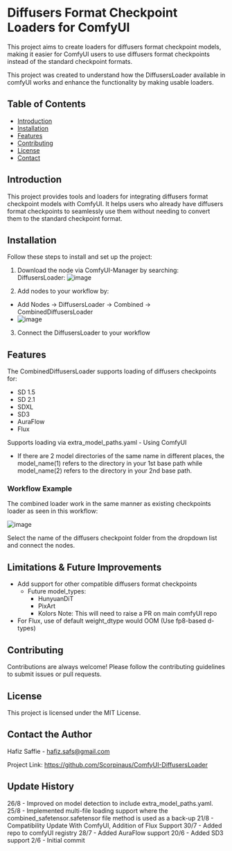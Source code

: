 # Diffusers Format Checkpoint Loaders for ComfyUI

This project aims to create loaders for diffusers format checkpoint models, making it easier for ComfyUI users to use diffusers format checkpoints instead of the standard checkpoint formats.

This project was created to understand how the DiffusersLoader available in comfyUI works and enhance the functionality by making usable loaders.

## Table of Contents

- [Introduction](#introduction)
- [Installation](#installation)
- [Features](#features)
- [Contributing](#contributing)
- [License](#license)
- [Contact](#contact)

## Introduction

This project provides tools and loaders for integrating diffusers format checkpoint models with ComfyUI. It helps users who already have diffusers format checkpoints to seamlessly use them without needing to convert them to the standard checkpoint format.


## Installation

Follow these steps to install and set up the project:
1. Download the node via ComfyUI-Manager by searching: DiffusersLoader:
![image](https://github.com/Scorpinaus/ComfyUI-DiffusersLoader/assets/85672737/f4e962f9-aee3-4027-9e8b-c559451cf819)

2. Add nodes to your workflow by:
  - Add Nodes -> DiffusersLoader -> Combined -> CombinedDiffusersLoader
  - ![image](https://github.com/user-attachments/assets/79a576b2-dc27-49e4-a7c7-ec0e01bc5bad)

3. Connect the DiffusersLoader to your workflow

## Features
The CombinedDiffusersLoader supports loading of diffusers checkpoints for:
- SD 1.5
- SD 2.1
- SDXL
- SD3
- AuraFlow
- Flux

Supports loading via extra_model_paths.yaml - Using ComfyUI
- If there are 2 model directories of the same name in different places, the model_name(1) refers to the directory in your 1st base path while model_name(2) refers to the directory in your 2nd base path.

### Workflow Example
The combined loader work in the same manner as existing checkpoints loader as seen in this workflow: 

![image](https://github.com/Scorpinaus/ComfyUI-DiffusersLoader/assets/85672737/6b079ac4-1479-43e2-87f6-879919e34d0b)

Select the name of the diffusers checkpoint folder from the dropdown list and connect the nodes.


## Limitations & Future Improvements
- Add support for other compatible diffusers format checkpoints
  - Future model_types:
    - HunyuanDiT
    - PixArt
    - Kolors
    Note: This will need to raise a PR on main comfyUI repo
- For Flux, use of default weight_dtype would OOM (Use fp8-based d-types)



## Contributing
Contributions are always welcome! Please follow the contributing guidelines to submit issues or pull requests.

## License
This project is licensed under the MIT License.

## Contact the Author
Hafiz Saffie - hafiz.safs@gmail.com

Project Link: https://github.com/Scorpinaus/ComfyUI-DiffusersLoader

## Update History
26/8 - Improved on model detection to include extra_model_paths.yaml.
25/8 - Implemented multi-file loading support where the combined_safetensor.safetensor file method is used as a back-up
21/8 - Compatibility Update With ComfyUI, Addition of Flux Support
30/7 - Added repo to comfyUI registry
28/7 - Added AuraFlow support
20/6 - Added SD3 support
2/6 - Initial commit
